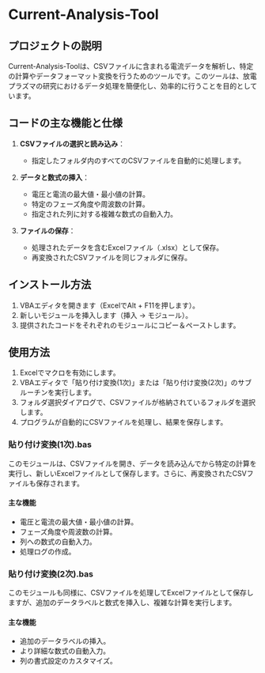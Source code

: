 # Current-Analysis-Tool

## プロジェクトの説明
Current-Analysis-Toolは、CSVファイルに含まれる電流データを解析し、特定の計算やデータフォーマット変換を行うためのツールです。このツールは、放電プラズマの研究におけるデータ処理を簡便化し、効率的に行うことを目的としています。

## コードの主な機能と仕様
1. **CSVファイルの選択と読み込み**：
    - 指定したフォルダ内のすべてのCSVファイルを自動的に処理します。

2. **データと数式の挿入**：
    - 電圧と電流の最大値・最小値の計算。
    - 特定のフェーズ角度や周波数の計算。
    - 指定された列に対する複雑な数式の自動入力。

3. **ファイルの保存**：
    - 処理されたデータを含むExcelファイル（.xlsx）として保存。
    - 再変換されたCSVファイルを同じフォルダに保存。

## インストール方法
1. VBAエディタを開きます（ExcelでAlt + F11を押します）。
2. 新しいモジュールを挿入します（挿入 -> モジュール）。
3. 提供されたコードをそれぞれのモジュールにコピー＆ペーストします。

## 使用方法
1. Excelでマクロを有効にします。
2. VBAエディタで「貼り付け変換(1次)」または「貼り付け変換(2次)」のサブルーチンを実行します。
3. フォルダ選択ダイアログで、CSVファイルが格納されているフォルダを選択します。
4. プログラムが自動的にCSVファイルを処理し、結果を保存します。

### 貼り付け変換(1次).bas
このモジュールは、CSVファイルを開き、データを読み込んでから特定の計算を実行し、新しいExcelファイルとして保存します。さらに、再変換されたCSVファイルも保存されます。

#### 主な機能
- 電圧と電流の最大値・最小値の計算。
- フェーズ角度や周波数の計算。
- 列への数式の自動入力。
- 処理ログの作成。

### 貼り付け変換(2次).bas
このモジュールも同様に、CSVファイルを処理してExcelファイルとして保存しますが、追加のデータラベルと数式を挿入し、複雑な計算を実行します。

#### 主な機能
- 追加のデータラベルの挿入。
- より詳細な数式の自動入力。
- 列の書式設定のカスタマイズ。
